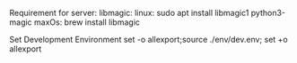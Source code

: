 Requirement for server:
    libmagic:
        linux:
            sudo apt install libmagic1 python3-magic
        maxOs:
            brew install libmagic

Set Development Environment
set -o allexport;source ./env/dev.env; set +o allexport

